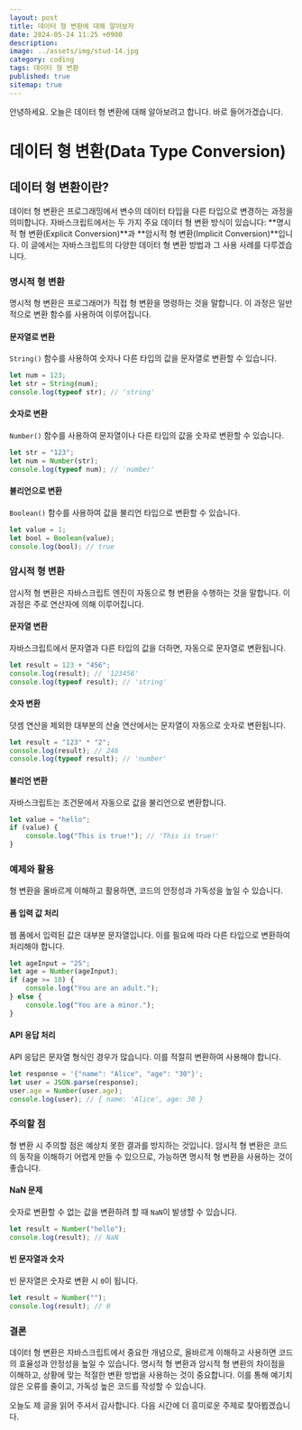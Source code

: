 ```yaml
---
layout: post
title: 데이터 형 변환에 대해 알아보자
date: 2024-05-24 11:25 +0900
description: 
image: ../assets/img/stud-14.jpg
category: coding
tags: 데이터 형 변환
published: true
sitemap: true
---
```


안녕하세요. 오늘은 데이터 형 변환에 대해 알아보려고 합니다. 바로 들어가겠습니다.

# 데이터 형 변환(Data Type Conversion)

## 데이터 형 변환이란?

데이터 형 변환은 프로그래밍에서 변수의 데이터 타입을 다른 타입으로 변경하는 과정을 의미합니다. 자바스크립트에서는 두 가지 주요 데이터 형 변환 방식이 있습니다: **명시적 형 변환(Explicit Conversion)**과 **암시적 형 변환(Implicit Conversion)**입니다. 이 글에서는 자바스크립트의 다양한 데이터 형 변환 방법과 그 사용 사례를 다루겠습니다.

### 명시적 형 변환

명시적 형 변환은 프로그래머가 직접 형 변환을 명령하는 것을 말합니다. 이 과정은 일반적으로 변환 함수를 사용하여 이루어집니다.

#### 문자열로 변환

`String()` 함수를 사용하여 숫자나 다른 타입의 값을 문자열로 변환할 수 있습니다.

```javascript
let num = 123;
let str = String(num);
console.log(typeof str); // 'string'
```

#### 숫자로 변환

`Number()` 함수를 사용하여 문자열이나 다른 타입의 값을 숫자로 변환할 수 있습니다.

```javascript
let str = "123";
let num = Number(str);
console.log(typeof num); // 'number'
```

#### 불리언으로 변환

`Boolean()` 함수를 사용하여 값을 불리언 타입으로 변환할 수 있습니다.

```javascript
let value = 1;
let bool = Boolean(value);
console.log(bool); // true
```

### 암시적 형 변환

암시적 형 변환은 자바스크립트 엔진이 자동으로 형 변환을 수행하는 것을 말합니다. 이 과정은 주로 연산자에 의해 이루어집니다.

#### 문자열 변환

자바스크립트에서 문자열과 다른 타입의 값을 더하면, 자동으로 문자열로 변환됩니다.

```javascript
let result = 123 + "456";
console.log(result); // '123456'
console.log(typeof result); // 'string'
```

#### 숫자 변환

덧셈 연산을 제외한 대부분의 산술 연산에서는 문자열이 자동으로 숫자로 변환됩니다.

```javascript
let result = "123" * "2";
console.log(result); // 246
console.log(typeof result); // 'number'
```

#### 불리언 변환

자바스크립트는 조건문에서 자동으로 값을 불리언으로 변환합니다.

```javascript
let value = "hello";
if (value) {
    console.log("This is true!"); // 'This is true!'
}
```

### 예제와 활용

형 변환을 올바르게 이해하고 활용하면, 코드의 안정성과 가독성을 높일 수 있습니다.

#### 폼 입력 값 처리

웹 폼에서 입력된 값은 대부분 문자열입니다. 이를 필요에 따라 다른 타입으로 변환하여 처리해야 합니다.

```javascript
let ageInput = "25";
let age = Number(ageInput);
if (age >= 18) {
    console.log("You are an adult.");
} else {
    console.log("You are a minor.");
}
```

#### API 응답 처리

API 응답은 문자열 형식인 경우가 많습니다. 이를 적절히 변환하여 사용해야 합니다.

```javascript
let response = '{"name": "Alice", "age": "30"}';
let user = JSON.parse(response);
user.age = Number(user.age);
console.log(user); // { name: 'Alice', age: 30 }
```

### 주의할 점

형 변환 시 주의할 점은 예상치 못한 결과를 방지하는 것입니다. 암시적 형 변환은 코드의 동작을 이해하기 어렵게 만들 수 있으므로, 가능하면 명시적 형 변환을 사용하는 것이 좋습니다.

#### NaN 문제

숫자로 변환할 수 없는 값을 변환하려 할 때 `NaN`이 발생할 수 있습니다.

```javascript
let result = Number("hello");
console.log(result); // NaN
```

#### 빈 문자열과 숫자

빈 문자열은 숫자로 변환 시 `0`이 됩니다.

```javascript
let result = Number("");
console.log(result); // 0
```

### 결론

데이터 형 변환은 자바스크립트에서 중요한 개념으로, 올바르게 이해하고 사용하면 코드의 효율성과 안정성을 높일 수 있습니다. 명시적 형 변환과 암시적 형 변환의 차이점을 이해하고, 상황에 맞는 적절한 변환 방법을 사용하는 것이 중요합니다. 이를 통해 예기치 않은 오류를 줄이고, 가독성 높은 코드를 작성할 수 있습니다.

오늘도 제 글을 읽어 주셔서 감사합니다. 다음 시간에 더 흥미로운 주제로 찾아뵙겠습니다.